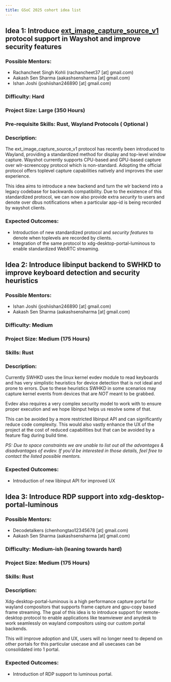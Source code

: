 ```yaml
---
title: GSoC 2025 cohort idea list
---
```


## Idea 1: Introduce [ext_image_capture_source_v1](https://wayland.app/protocols/ext-image-capture-source-v1#ext_image_capture_source_v1) protocol support in Wayshot and improve security features

### Possible Mentors:

- Rachancheet Singh Kohli (rachancheet37 [at] gmail.com)
- Aakash Sen Sharma (aakashsensharma [at] gmail.com)
- Ishan Joshi (joshiishan246890 [at] gmail.com)

### Difficulty: Hard
### Project Size: Large (350 Hours)
### Pre-requisite Skills: Rust, Wayland Protocols ( Optional )

### Description:

The ext_image_capture_source_v1 protocol has recently been introduced to Wayland, providing a standardized method for display and top-level window capture.
Wayshot currently supports CPU-based and GPU-based capture over wlr-screencopy protocol which is non-standard. Adopting the official protocol offers toplevel capture capabilities natively and improves the user experience.

This idea aims to introduce a new backend and turn the wlr backend into a legacy codebase for backwards compatibility.
Due to the existence of this standardized protocol, we can now also provide extra *security* to users and denote over dbus notifications when a particular app-id is being recorded by wayshot clients.

### Expected Outcomes:

- Introduction of new standardized protocol and *security features* to denote when toplevels are recorded by clients.
- Integration of the same protocol to xdg-desktop-portal-luminous to enable standardized WebRTC streaming.

## Idea 2: Introduce libinput backend to SWHKD to improve keyboard detection and security heuristics

### Possible Mentors:

- Ishan Joshi (joshiishan246890 [at] gmail.com)
- Aakash Sen Sharma (aakashsensharma [at] gmail.com)

### Difficulty: Medium
### Project Size: Medium (175 Hours)
### Skills: Rust

### Description:

Currently SWHKD uses the linux kernel evdev module to read keyboards and has very simplistic heuristics for device detection that is not ideal and prone to errors.
Due to these heuristics SWHKD in some scenarios may capture kernel events from devices that are *NOT* meant to be grabbed.

Evdev also requires a very complex security model to work with to ensure proper execution and we hope libinput helps us resolve some of that.

This can be avoided by a more restricted libinput API and can significantly reduce code complexity.
This would also vastly enhance the UX of the project at the cost of reduced capabilities but that can be avoided by a feature flag during build time.

_PS: Due to space constraints we are unable to list out all the advantages & disadvantages of evdev. If you'd be interested in those details, feel free to contact the listed possible mentors._

### Expected Outcomes:

- Introduction of new libinput API for improved UX

## Idea 3: Introduce RDP support into xdg-desktop-portal-luminous

### Possible Mentors:

- Decodetalkers (chenhongtao12345678 [at] gmail.com)
- Aakash Sen Sharma (aakashsensharma [at] gmail.com)

### Difficulty: Medium-ish (leaning towards hard)
### Project Size: Medium (175 Hours)
### Skills: Rust

### Description:

Xdg-desktop-portal-luminous is a high performance capture portal for wayland compositors that supports frame capture and gpu-copy based frame streaming. The goal of this idea is to introduce support for remote-desktop protocol to enable applications like teamviewer and anydesk to work seamlessly on wayland compositors using our custom portal backends.

This will improve adoption and UX, users will no longer need to depend on other portals for this particular usecase and all usecases can be consolidated into 1 portal.

### Expected Outcomes:

- Introduction of RDP support to luminous portal.
